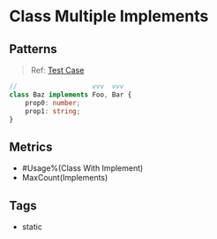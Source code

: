 # Class Multiple Implements

## Patterns

> Ref:
> [Test Case](../../../../../docs/relation/implement.md#class-implements-multiple-interfaces)

```ts
//                   vvv  vvv
class Baz implements Foo, Bar {
    prop0: number;
    prop1: string;
}
```

## Metrics

* #Usage%(Class With Implement)
* MaxCount(Implements)

## Tags

* static
